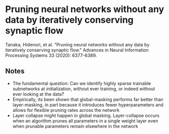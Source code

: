 # Pruning neural networks without any data by iteratively conserving synaptic flow

Tanaka, Hidenori, et al. "Pruning neural networks without any data by iteratively conserving synaptic flow." Advances in Neural Information Processing Systems 33 (2020): 6377-6389.

## Notes

* The fundamental question: Can we identify highly sparse trainable subnetworks at initialization, without ever training, or indeed without ever looking at the data?
* Empirically, its been shown that global-masking performs far better than layer-masking, in part because it introduces fewer hyperparameters and allows for flexible pruning rates across the network
* Layer collapse might happen in global masking. Layer-collapse occurs when an algorithm prunes all parameters in a single weight layer even when prunable parameters remain elsewhere in the network